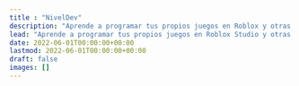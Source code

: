 ```yaml
---
title : "NivelDev"
description: "Aprende a programar tus propios juegos en Roblox y otras plataformas, sin enredos. \n Sitio Web en construcción, proximamente más contenido!"
lead: "Aprende a programar tus propios juegos en Roblox Studio y otras plataformas, sin enredos. \n Sitio Web en construcción, proximamente más contenido!"
date: 2022-06-01T00:00:00+00:00
lastmod: 2022-06-01T00:00:00+00:00
draft: false
images: []
---
```

